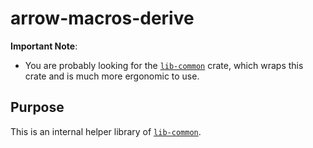 arrow-macros-derive
=================

**Important Note**:

* You are probably looking for the [`lib-common`](https://github.com/aetheric-oss/lib-common) crate, which wraps this crate and is much more ergonomic to use.

Purpose
-------

This is an internal helper library of [`lib-common`](https://github.com/aetheric-oss/lib-common).
